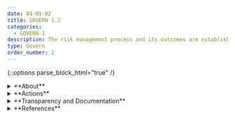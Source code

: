 ```yaml
---
date: 04-01-02
title: GOVERN 1.2
categories:
  - GOVERN-1
description: The risk management process and its outcomes are established through transparent mechanisms and all significant risks are measured.
type: Govern
order_number: 2
---
```

{::options parse_block_html="true" /}


<details>
<summary markdown="span">**About**</summary>
<br>
Standardized documentation can operationalize how organizational AI risk management processes are implemented and recorded. Systematizing documentation can also enhance accountability efforts. By adding their contact information to a work product document, AI actors can improve communication, increase ownership of work products, and potentially enhance consideration of product quality. Documentation may generate downstream benefits related to improved system replicability and robustness. Proper documentation storage and access procedures allow for quick retrieval of critical information during a negative incident.

</details>

<details>
<summary markdown="span">**Actions**</summary>
* Establish policies and procedures for monitoring AI system performance, and to address bias, securitiy, privacy and other trustworthy characteristics, across the lifecycle of the system.
* Establish policies for AI system incident response, or confirm that existing incident response policies address AI systems.
* Establish policies to define organizational functions and personnel responsible for AI system monitoring and incident response activities.
* Establish mechanisms to provide recourse for impacted individuals or communities to contest problematic AI system outcomes.

</details>

<details>
<summary markdown="span">**Transparency and Documentation**</summary>
<br>
Column G goes here.

</details>

<details>
<summary markdown="span">**References**</summary>
<br>
National Institute of Standards and Technology. (2018). Framework for improving critical infrastructure cybersecurity. [URL](https://nvlpubs.nist.gov/nistpubs/cswp/nist.cswp.04162018.pdf)

National Institute of Standards and Technology. (2012). Computer Security Incident Handling Guide. NIST Special Publication 800-61 Revision 2. [URL](https://nvlpubs.nist.gov/nistpubs/specialpublications/nist.sp.800-61r2.pdf)

</details>
